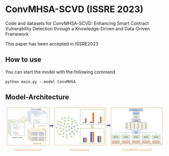 # ConvMHSA-SCVD (ISSRE 2023)

Code and datasets for ConvMHSA-SCVD: Enhancing Smart Contract Vulnerability Detection through a Knowledge-Driven and Data-Driven Framework

This paper has been accepted in ISSRE2023

## How to use 

You can start the model with the following command

```
python main.py --model ConvMHSA 
```

## Model-Architecture

![ConvMHSA-SCVD](ConvMHSA_model.PNG)
